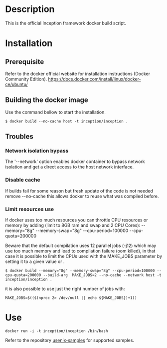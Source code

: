 # Description

This is the official Inception framework docker build script.

# Installation

## Prerequisite

Refer to the docker official website for installation instructions (Docker Community Edition).
https://docs.docker.com/install/linux/docker-ce/ubuntu/

## Building the docker image

Use the command bellow to start the installation.

```
$ docker build --no-cache host -t inception/inception .
```

## Troubles

### Network isolation bypass

The '--network' option enables docker container to bypass network isolation and get a direct access to the host network interface.

### Disable cache

If builds fail for some reason but fresh update of the code is not needed remove 
--no-cache this allows docker to reuse what was compiled before.

### Limit resources use

If docker uses too much resources you can throttle CPU resources or memory by adding (limit to 8GB ram and swap and 2 CPU Cores):
--memory="8g" --memory-swap="8g" --cpu-period=100000 --cpu-quota=200000 


Beware that the default compilation uses 12 parallel jobs (-j12) which may use
too much memory and lead to compilation failure (oom killed), in that case it is
possible to limit the CPUs used with the MAKE_JOBS parameter by setting it to a given value or  . 

```
$ docker build --memory="8g" --memory-swap="8g" --cpu-period=100000 --cpu-quota=200000 --build-arg  MAKE_JOBS=2 --no-cache --network host -t inception/inception .
```

it is also possible to use just the right number of jobs with:
```
MAKE_JOBS=$(($(nproc 2> /dev/null || echo ${MAKE_JOBS})+1)) 
```

# Use
```
docker run -i -t inception/inception /bin/bash
```

Refer to the repository [usenix-samples](https://github.com/Inception-framework/usenix-samples) for supported samples.

